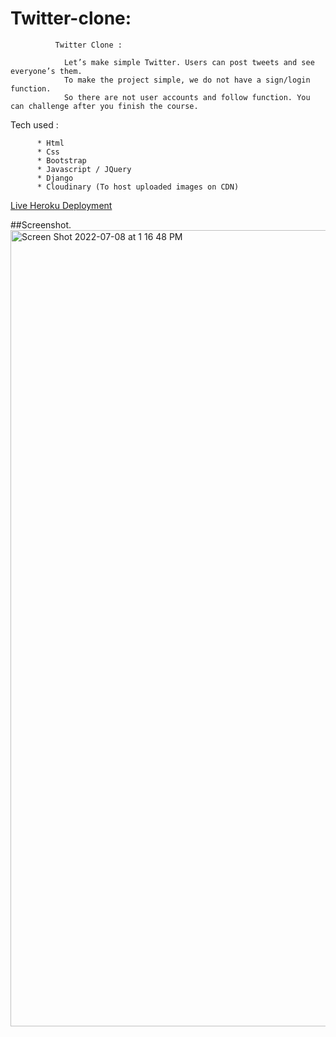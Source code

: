 # Twitter-clone:


              Twitter Clone :

                Let’s make simple Twitter. Users can post tweets and see everyone’s them.
                To make the project simple, we do not have a sign/login function.
                So there are not user accounts and follow function. You can challenge after you finish the course.





Tech used :

          * Html
          * Css
          * Bootstrap
          * Javascript / JQuery
          * Django
          * Cloudinary (To host uploaded images on CDN)
          
          
 [Live Heroku Deployment](https://twitterfaith.herokuapp.com/)
 
 
##Screenshot.
<img width="1274" alt="Screen Shot 2022-07-08 at 1 16 48 PM" src="https://user-images.githubusercontent.com/106145054/178064548-f3fca630-38e8-4ba5-bcfe-c962db67fabd.png">
